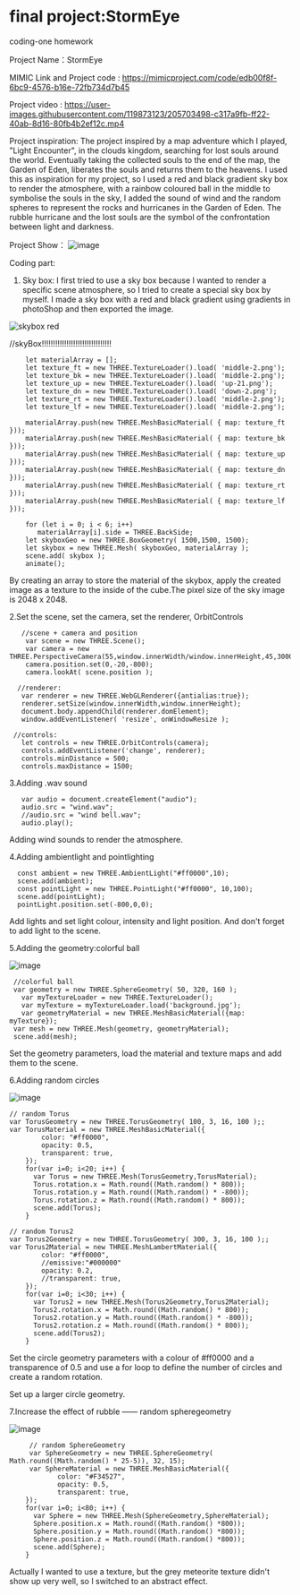 # final project:StormEye
coding-one homework

Project Name：StormEye

MIMIC Link and Project code :
https://mimicproject.com/code/edb00f8f-6bc9-4576-b16e-72fb734d7b45

Project video :
https://user-images.githubusercontent.com/119873123/205703498-c317a9fb-ff22-40ab-8d16-80fb4b2ef12c.mp4

Project inspiration:
The project inspired by a map adventure which I played, "Light Encounter", in the clouds kingdom, searching for lost souls around the world. Eventually taking the collected souls to the end of the map, the Garden of Eden, liberates the souls and returns them to the heavens.
I used this as inspiration for my project, so I used a red and black gradient sky box to render the atmosphere, with a rainbow coloured ball in the middle to symbolise the souls in the sky, I added the sound of wind and the random spheres to represent the rocks and hurricanes in the Garden of Eden. The rubble hurricane and the lost souls are the symbol of the confrontation between light and darkness.


Project Show：
![image](https://user-images.githubusercontent.com/119873123/205696991-0f7aa972-241f-45e1-aa66-f722cbda7060.png)

Coding part:
1. Sky box:
I first tried to use a sky box because I wanted to render a specific scene atmosphere, so I tried to create a special sky box by myself. I made a sky box with a red and black gradient using gradients in photoShop and then exported the image.


![skybox red](https://user-images.githubusercontent.com/119873123/205681997-9ec5df17-5b30-410f-946f-691a3579443c.png)

//skyBox!!!!!!!!!!!!!!!!!!!!!!!!!!!!!!!

        let materialArray = [];
        let texture_ft = new THREE.TextureLoader().load( 'middle-2.png');
        let texture_bk = new THREE.TextureLoader().load( 'middle-2.png');
        let texture_up = new THREE.TextureLoader().load( 'up-21.png');
        let texture_dn = new THREE.TextureLoader().load( 'down-2.png');
        let texture_rt = new THREE.TextureLoader().load( 'middle-2.png');
        let texture_lf = new THREE.TextureLoader().load( 'middle-2.png');    
       
        materialArray.push(new THREE.MeshBasicMaterial( { map: texture_ft }));
        materialArray.push(new THREE.MeshBasicMaterial( { map: texture_bk }));
        materialArray.push(new THREE.MeshBasicMaterial( { map: texture_up }));
        materialArray.push(new THREE.MeshBasicMaterial( { map: texture_dn }));
        materialArray.push(new THREE.MeshBasicMaterial( { map: texture_rt }));
        materialArray.push(new THREE.MeshBasicMaterial( { map: texture_lf }));
        
        for (let i = 0; i < 6; i++)
           materialArray[i].side = THREE.BackSide;
        let skyboxGeo = new THREE.BoxGeometry( 1500,1500, 1500);
        let skybox = new THREE.Mesh( skyboxGeo, materialArray );
        scene.add( skybox );  
        animate();
 
 By creating an array to store the material of the skybox, apply the created image as a texture to the inside of the cube.The pixel size of the sky image is 2048 x 2048.

2.Set the scene, set the camera, set the renderer, OrbitControls

       //scene + camera and position
        var scene = new THREE.Scene();
        var camera = new THREE.PerspectiveCamera(55,window.innerWidth/window.innerHeight,45,30000);
        camera.position.set(0,-20,-800);
        camera.lookAt( scene.position );
     
      //renderer:
       var renderer = new THREE.WebGLRenderer({antialias:true});
       renderer.setSize(window.innerWidth,window.innerHeight);
       document.body.appendChild(renderer.domElement);
       window.addEventListener( 'resize', onWindowResize );

     //controls:
       let controls = new THREE.OrbitControls(camera);
       controls.addEventListener('change', renderer);
       controls.minDistance = 500;
       controls.maxDistance = 1500; 

3.Adding .wav sound

       var audio = document.createElement("audio");
       audio.src = "wind.wav";
       //audio.src = "wind bell.wav";
       audio.play();
  
  Adding wind sounds to render the atmosphere.
  
  
4.Adding ambientlight and pointlighting 
      
      const ambient = new THREE.AmbientLight("#ff0000",10);
      scene.add(ambient);
      const pointLight = new THREE.PointLight("#ff0000", 10,100);
      scene.add(pointLight);
      pointLight.position.set(-800,0,0);

Add lights and set light colour, intensity and light position. And don't forget to add light to the scene.
  
5.Adding the geometry:colorful ball 

![image](https://user-images.githubusercontent.com/119873123/205694455-851140bd-ad7e-480d-b2fd-811c8c191e41.png)

     //colorful ball
     var geometry = new THREE.SphereGeometry( 50, 320, 160 );
	   var myTextureLoader = new THREE.TextureLoader();
	   var myTexture = myTextureLoader.load('background.jpg');     
	   var geometryMaterial = new THREE.MeshBasicMaterial({map: myTexture});
     var mesh = new THREE.Mesh(geometry, geometryMaterial);
     scene.add(mesh);  
  
  Set the geometry parameters, load the material and texture maps and add them to the scene.
  
6.Adding random circles 

![image](https://user-images.githubusercontent.com/119873123/205693832-b351feaa-82e1-4d5b-b54c-f64f70927c90.png)

    // random Torus 
    var TorusGeometry = new THREE.TorusGeometry( 100, 3, 16, 100 );;
    var TorusMaterial = new THREE.MeshBasicMaterial({
            color: "#ff0000",
            opacity: 0.5,
            transparent: true,
        });
        for(var i=0; i<20; i++) {
          var Torus = new THREE.Mesh(TorusGeometry,TorusMaterial);
          Torus.rotation.x = Math.round((Math.random() * 800));
          Torus.rotation.y = Math.round((Math.random() * -800));
          Torus.rotation.z = Math.round((Math.random() * 800));
          scene.add(Torus);
        }
      
    // random Torus2 
    var Torus2Geometry = new THREE.TorusGeometry( 300, 3, 16, 100 );;
    var Torus2Material = new THREE.MeshLambertMaterial({
            color: "#ff0000",
            //emissive:"#000000"
            opacity: 0.2,
            //transparent: true,
        });
        for(var i=0; i<30; i++) {
          var Torus2 = new THREE.Mesh(Torus2Geometry,Torus2Material);
          Torus2.rotation.x = Math.round((Math.random() * 800));
          Torus2.rotation.y = Math.round((Math.random() * -800));
          Torus2.rotation.z = Math.round((Math.random() * 800));
          scene.add(Torus2);
        }
        
Set the circle geometry parameters with a colour of #ff0000 and a transparence of 0.5 and use a for loop to define the number of circles and create a random rotation.

Set up a larger circle geometry.


7.Increase the effect of rubble —— random spheregeometry

![image](https://user-images.githubusercontent.com/119873123/205695065-69fcb50d-245e-47fd-a05f-c69374263985.png)

         // random SphereGeometry 
         var SphereGeometry = new THREE.SphereGeometry( Math.round((Math.random() * 25-5)), 32, 15);
         var SphereMaterial = new THREE.MeshBasicMaterial({
                color: "#F34527",
                opacity: 0.5,
                transparent: true,
        });
        for(var i=0; i<80; i++) {
          var Sphere = new THREE.Mesh(SphereGeometry,SphereMaterial);
          Sphere.position.x = Math.round((Math.random() *800));
          Sphere.position.y = Math.round((Math.random() *800));
          Sphere.position.z = Math.round((Math.random() *800));
          scene.add(Sphere);
        }
        
 Actually I wanted to use a texture, but the grey meteorite texture didn't show up very well, so I switched to an abstract effect.

